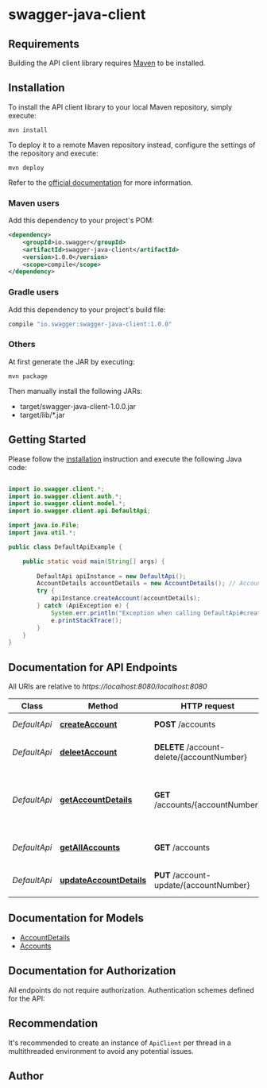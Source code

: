 # swagger-java-client

## Requirements

Building the API client library requires [Maven](https://maven.apache.org/) to be installed.

## Installation

To install the API client library to your local Maven repository, simply execute:

```shell
mvn install
```

To deploy it to a remote Maven repository instead, configure the settings of the repository and execute:

```shell
mvn deploy
```

Refer to the [official documentation](https://maven.apache.org/plugins/maven-deploy-plugin/usage.html) for more information.

### Maven users

Add this dependency to your project's POM:

```xml
<dependency>
    <groupId>io.swagger</groupId>
    <artifactId>swagger-java-client</artifactId>
    <version>1.0.0</version>
    <scope>compile</scope>
</dependency>
```

### Gradle users

Add this dependency to your project's build file:

```groovy
compile "io.swagger:swagger-java-client:1.0.0"
```

### Others

At first generate the JAR by executing:

    mvn package

Then manually install the following JARs:

* target/swagger-java-client-1.0.0.jar
* target/lib/*.jar

## Getting Started

Please follow the [installation](#installation) instruction and execute the following Java code:

```java

import io.swagger.client.*;
import io.swagger.client.auth.*;
import io.swagger.client.model.*;
import io.swagger.client.api.DefaultApi;

import java.io.File;
import java.util.*;

public class DefaultApiExample {

    public static void main(String[] args) {
        
        DefaultApi apiInstance = new DefaultApi();
        AccountDetails accountDetails = new AccountDetails(); // AccountDetails | The account to be created.
        try {
            apiInstance.createAccount(accountDetails);
        } catch (ApiException e) {
            System.err.println("Exception when calling DefaultApi#createAccount");
            e.printStackTrace();
        }
    }
}

```

## Documentation for API Endpoints

All URIs are relative to *https://localhost:8080/localhost:8080*

Class | Method | HTTP request | Description
------------ | ------------- | ------------- | -------------
*DefaultApi* | [**createAccount**](docs/DefaultApi.md#createAccount) | **POST** /accounts | Creates an account
*DefaultApi* | [**deleetAccount**](docs/DefaultApi.md#deleetAccount) | **DELETE** /account-delete/{accountNumber} | Account details delete
*DefaultApi* | [**getAccountDetails**](docs/DefaultApi.md#getAccountDetails) | **GET** /accounts/{accountNumber} | Gets the account details for the given account number
*DefaultApi* | [**getAllAccounts**](docs/DefaultApi.md#getAllAccounts) | **GET** /accounts | Gets account details
*DefaultApi* | [**updateAccountDetails**](docs/DefaultApi.md#updateAccountDetails) | **PUT** /account-update/{accountNumber} | Account details update


## Documentation for Models

 - [AccountDetails](docs/AccountDetails.md)
 - [Accounts](docs/Accounts.md)


## Documentation for Authorization

All endpoints do not require authorization.
Authentication schemes defined for the API:

## Recommendation

It's recommended to create an instance of `ApiClient` per thread in a multithreaded environment to avoid any potential issues.

## Author



